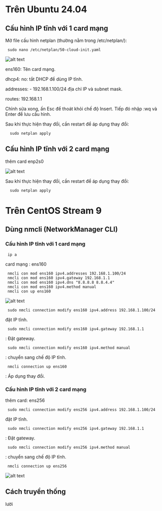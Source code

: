 # Trên Ubuntu 24.04
## Cấu hình IP tĩnh với 1 card mạng

Mở file cấu hình netplan (thường nằm trong /etc/netplan/):

     sudo nano /etc/netplan/50-cloud-init.yaml

![alt text](<Ảnh màn hình 2025-09-24 lúc 16.13.01.png>)

ens160: Tên card mạng.

dhcp4: no: tắt DHCP để dùng IP tĩnh.

addresses: - 192.168.1.100/24 địa chỉ IP và subnet mask.

routes: 192.168.1.1 

Chỉnh sửa xong, ấn Esc để thoát khỏi chế độ Insert. Tiếp đó nhập :wq và Enter để lưu cấu hình.

Sau khi thực hiện thay đổi, cần restart để áp dụng thay đổi:

      sudo netplan apply

## Cấu hình IP tĩnh với 2 card mạng
thêm card enp2s0

![alt text](<Ảnh màn hình 2025-09-24 lúc 16.33.22.png>)

Sau khi thực hiện thay đổi, cần restart để áp dụng thay đổi:

      sudo netplan apply


# Trên CentOS Stream 9
## Dùng nmcli (NetworkManager CLI)
### Cấu hình IP tĩnh với 1 card mạng


     ip a

card mạng : ens160

     nmcli con mod ens160 ipv4.addresses 192.168.1.100/24
     nmcli con mod ens160 ipv4.gateway 192.168.1.1
     nmcli con mod ens160 ipv4.dns "8.8.8.8 8.8.4.4"
     nmcli con mod ens160 ipv4.method manual
     nmcli con up ens160

![alt text](<Ảnh màn hình 2025-09-24 lúc 16.47.54-2.png>)

     sudo nmcli connection modify ens160 ipv4.address 192.168.1.100/24
đặt IP tĩnh.

     sudo nmcli connection modify ens160 ipv4.gateway 192.168.1.1
: Đặt gateway.

     sudo nmcli connection modify ens160 ipv4.method manual
: chuyển sang chế độ IP tĩnh.

     nmcli connection up ens160
: Áp dụng thay đổi.

### Cấu hình IP tĩnh với 2 card mạng

thêm card: ens256

     sudo nmcli connection modify ens256 ipv4.address 192.168.1.100/24
đặt IP tĩnh.

     sudo nmcli connection modify ens256 ipv4.gateway 192.168.1.1
: Đặt gateway.

     sudo nmcli connection modify ens256 ipv4.method manual
: chuyển sang chế độ IP tĩnh.

     nmcli connection up ens256

![alt text](<Ảnh màn hình 2025-09-24 lúc 18.07.20-1.png>)

## Cách truyền thống 

lười

